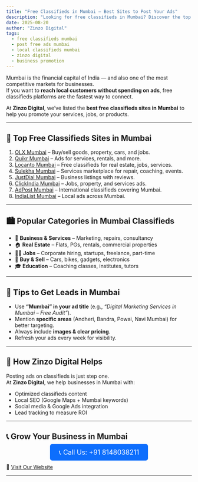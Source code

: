 ```yaml
---
title: "Free Classifieds in Mumbai – Best Sites to Post Your Ads"
description: "Looking for free classifieds in Mumbai? Discover the top platforms to post ads for jobs, real estate, services, and more to reach local customers."
date: 2025-08-20
author: "Zinzo Digital"
tags:
  - free classifieds mumbai
  - post free ads mumbai
  - local classifieds mumbai
  - zinzo digital
  - business promotion
---
```


Mumbai is the financial capital of India — and also one of the most competitive markets for businesses.  
If you want to **reach local customers without spending on ads**, free classifieds platforms are the fastest way to connect.

At **Zinzo Digital**, we’ve listed the **best free classifieds sites in Mumbai** to help you promote your services, jobs, or products.

---

## 🚀 Top Free Classifieds Sites in Mumbai

1. <a href="https://mumbai.olx.in" target="_blank" rel="nofollow noopener noreferrer">OLX Mumbai</a> – Buy/sell goods, property, cars, and jobs.  
2. <a href="https://mumbai.quikr.com" target="_blank" rel="nofollow noopener noreferrer">Quikr Mumbai</a> – Ads for services, rentals, and more.  
3. <a href="https://mumbai.locanto.in" target="_blank" rel="nofollow noopener noreferrer">Locanto Mumbai</a> – Free classifieds for real estate, jobs, services.  
4. <a href="https://www.sulekha.com/mumbai" target="_blank" rel="nofollow noopener noreferrer">Sulekha Mumbai</a> – Services marketplace for repair, coaching, events.  
5. <a href="https://www.justdial.com/Mumbai" target="_blank" rel="nofollow noopener noreferrer">JustDial Mumbai</a> – Business listings with reviews.  
6. <a href="https://www.clickindia.com/mumbai/" target="_blank" rel="nofollow noopener noreferrer">ClickIndia Mumbai</a> – Jobs, property, and services ads.  
7. <a href="https://www.adpost.com/in/mumbai/" target="_blank" rel="nofollow noopener noreferrer">AdPost Mumbai</a> – International classifieds covering Mumbai.  
8. <a href="https://www.indialist.com/mumbai" target="_blank" rel="nofollow noopener noreferrer">IndiaList Mumbai</a> – Local ads across Mumbai.  

---

## 🏙️ Popular Categories in Mumbai Classifieds

- 🏢 **Business & Services** – Marketing, repairs, consultancy  
- 🏠 **Real Estate** – Flats, PGs, rentals, commercial properties  
- 👨‍💼 **Jobs** – Corporate hiring, startups, freelance, part-time  
- 🚗 **Buy & Sell** – Cars, bikes, gadgets, electronics  
- 🎓 **Education** – Coaching classes, institutes, tutors  

---

## 📝 Tips to Get Leads in Mumbai

- Use **“Mumbai” in your ad title** (e.g., *“Digital Marketing Services in Mumbai – Free Audit”*).  
- Mention **specific areas** (Andheri, Bandra, Powai, Navi Mumbai) for better targeting.  
- Always include **images & clear pricing**.  
- Refresh your ads every week for visibility.  

---

## 🎯 How Zinzo Digital Helps

Posting ads on classifieds is just step one.  
At **Zinzo Digital**, we help businesses in Mumbai with:  
- Optimized classifieds content  
- Local SEO (Google Maps + Mumbai keywords)  
- Social media & Google Ads integration  
- Lead tracking to measure ROI  

---

## 📞 Grow Your Business in Mumbai

<div style="text-align:center; margin: 20px 0;">
  <a href="tel:+918148038211" style="background-color:#0d6efd; color:white; padding:12px 24px; border-radius:6px; text-decoration:none; font-size:18px;">
    📞 Call Us: +91 8148038211
  </a>
</div>

🔗 <a href="https://www.zinzodigital.com" target="_blank">Visit Our Website</a>

---
